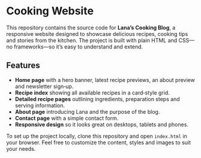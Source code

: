 # Cooking Website

This repository contains the source code for **Lana’s Cooking Blog**, a responsive website designed to showcase delicious recipes, cooking tips and stories from the kitchen. The project is built with plain HTML and CSS—no frameworks—so it’s easy to understand and extend.

## Features

- **Home page** with a hero banner, latest recipe previews, an about preview and newsletter sign‑up.
- **Recipe index** showing all available recipes in a card‑style grid.
- **Detailed recipe pages** outlining ingredients, preparation steps and serving information.
- **About page** introducing Lana and the purpose of the blog.
- **Contact page** with a simple contact form.
- **Responsive design** so it looks great on desktops, tablets and phones.

To set up the project locally, clone this repository and open `index.html` in your browser. Feel free to customize the content, styles and images to suit your needs.
